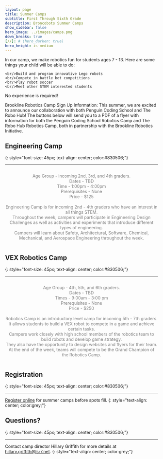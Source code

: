 ```yaml
---
layout: page
title: Summer Camps 
subtitle: First Through Sixth Grade
description: Broncobots Summer Camps
show_sidebar: false
hero_image: ../images/camps.png
down_breaks: true
[//]: # (hero_darken: true)
hero_height: is-medium
---
```


<div class="centered">
    <p style="color:grey;">


In our camp, we make robotics fun for students ages 7 - 13. Here are some things your child will be able to do:

    <br/>Build and program innovative Lego robots
    <br/>Compete in battle bot competitions
    <br/>Play robot soccer
    <br/>Meet other STEM interested students


No experience is required!

Brookline Robotics Camp Sign Up Information:
This summer, we are excited to announce our collaboration with both Penguin Coding School and The Robo Hub! The buttons below will send you to a PDF of a flyer with information for both the Penguin Coding School Robotics Camp and The Robo Hub Robotics Camp, both in partnership with the Brookline Robotics Initiative.
</p>
</div>

[//]: # (<div class="centered">)

[//]: # (    <p style="text-decoration: bold; font-size: 1.25em; color:black;">)

[//]: # (        2025 Summer Camp sign-ups will open in the Spring!)

[//]: # (    </p>)

[//]: # (</div>)


## Engineering Camp
{: style="font-size: 45px; text-align: center; color:#830506;"}
***
<div style="text-align: center;">
    <p style="color:grey; display: inline-block; text-align: center;">
            Age Group - incoming 2nd, 3rd, and 4th graders.
            <br>
            Dates - TBD
            <br>
            Time - 1:00pm - 4:00pm
            <br>
            Prerequisites - None
            <br>
            Price - $125
            <br><br>
            Engineering Camp is for incoming 2nd - 4th graders who have an interest in all things STEM. <br>
            Throughout the week, campers will participate in Engineering Design Challenges as well as activities and experiments that introduce different types of engineering. 
            <br>Campers will learn about Safety, Architectural, Software, Chemical, Mechanical, and Aerospace Engineering throughout the week.
        </p>
</div>

[//]: # (&#40;Includes 15 hours of camp, t-shirt, and snacks&#41;.)

## VEX Robotics Camp
{: style="font-size: 45px; text-align: center; color:#830506;"}
***

<div style="text-align: center;">
            <p style="color:grey; display: inline-block; text-align: center;">
            Age Group - 4th, 5th, and 6th graders.
            <br>
            Dates - TBD
            <br>
            Times - 9:00am - 3:00 pm
            <br>
            Prerequisites - None
            <br>
            Price - $250
            <br><br>
            Robotics Camp is an introductory level camp for incoming 5th - 7th graders.
            <br>It allows students to build a VEX robot to compete in a game and achieve certain tasks. 
            <br>Campers work closely with high school members of the robotics team to build robots and develop game strategy. 
            <br>They also have the opportunity to design websites and flyers for their team. 
            <br>At the end of the week, teams will compete to be the Grand Champion of the Robotics Camp. 
        </p>
</div>

[//]: # (&#40;Includes 30 hours of camp, t-shirt, snacks, and lunch on Friday&#41;)

## Registration
{: style="font-size: 45px; text-align: center; color:#830506;"}
***

[Register online](https://www.lsnbroncoscamps.com/robotics-and-engineering-camps.cfm) for summer camps before spots fill.
{: style="text-align: center; color:grey;"}

## Questions?
{: style="font-size: 45px; text-align: center; color:#830506;"}
***

Contact camp director Hillary Griffith for more details at [hillary.griffith@lsr7.net](mailto:hillary.griffith@lsr7.net).
{: style="text-align: center; color:grey;"}

